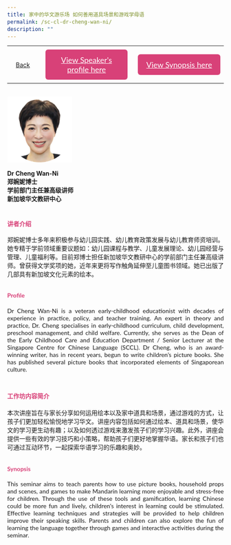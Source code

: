 ```yaml
---
title: 家中的华文游乐场 如何善用道具场景和游戏学母语
permalink: /sc-cl-dr-cheng-wan-ni/
description: ""
---
```

<style>
  .video-container {
  position: relative;
  width: 100%;
  overflow: hidden;
  padding-top: 56.25%; 
}
.responsive-iframe {
  position: absolute;
  top: 0;
  left: 0;
  bottom: 0;
  right: 0;
  width: 100%;
  height: 100%;
  border: none;
}
.btntop {
    position: fixed;
    float: right;
    bottom: 20px;
    right: 80px;
    z-index: 99;
    boder: none;
    background-color: #3bb9ff;
    cursor: pointer;
    padding: 15px;
    boder-radius: 4px;
    color: #fff;
    font-weight: 600;
}
    .btn1,.btn2{
      font-size: 18px;
    font-family: Lato,sans-serif;
    background-color: #d84178;
    padding: 13px 13px;
    border-radius: 6px;
    text-align: center;
    display: block;
    margin-left: 8px;
  }
  @media only screen and (max-width: 600px){ 
  .btn1,.btn2{
   margin-left: -6px;
    padding: 1px 8px;
  }
  }
   .btn1:hover {
background-color: lightgrey;!important;
}
 .btn2:hover {
background-color: lightgrey;!important;
}
.content a {
margin-bottom:0rem;
text-decoration:none;
}
  img {
height:auto;
max-width:100%;
}
</style>


<table>
  <tbody><tr>   
        <td style="border: none;
  text-align: left;padding: 20px;">
<a href="/chinese-session">Back</a>
</td>
    <td style="border: none;
  text-align: left;padding: 8px;width: 43%;"> <a href="#C1" class="btn1" style="color:#fff;">View Speaker's profile here</a> </td>
    <td style="border: none;
  text-align: left;padding: 8px;width: 43%;">
      <a href="#C2" class="btn2" style="color:#fff;">  View Synopsis here</a>
    </td>
    </tr>
</tbody></table><br>

<div class="tlimg">
 <div class="column">
<img src="/images/CL/dr cheng (cl)_lkyfb.png" style="width:30%">
   </div>

 <p><strong>Dr Cheng Wan-Ni</strong><br>
 <strong>郑婉妮博士<br>学前部门主任兼高级讲师<br>新加坡华文教研中心</strong></p>

<h4 id="C1" style="padding-top:24px;margin:0px;color:#d84178;font-family:Lato,sans-serif;">讲者介绍</h4>
<br>
<p style="margin:0px;font-family: Lato,sans-serif;text-align: justify">
郑婉妮博士多年来积极参与幼儿园实践、幼儿教育政策发展与幼儿教育师资培训。她专精于学前领域重要议题如：幼儿园课程与教学、儿童发展理论、幼儿园经营与管理、儿童福利等。目前郑博士担任新加坡华文教研中心的学前部门主任兼高级讲师。曾获得文学奖项的她，近年来更将写作触角延伸至儿童图书领域。她已出版了几部具有新加坡文化元素的绘本。</p>
	
<h4 id="C1" style="padding-top:12px;color:#d84178;font-family:Lato,sans-serif;">Profile</h4>  
<p style="margin:0px;font-family: Lato,sans-serif;text-align: justify">
Dr Cheng Wan-Ni is a veteran early-childhood educationist with decades of experience in practice, policy, and teacher training. An expert in theory and practice, Dr. Cheng specialises in early-childhood curriculum, child development, preschool management, and child welfare. Currently, she serves as the Dean of the Early Childhood Care and Education Department / Senior Lecturer at the Singapore Centre for Chinese Language (SCCL). Dr Cheng, who is an award-winning writer, has in recent years, begun to write children’s picture books. She has published several picture books that incorporated elements of Singaporean culture.
</p>

<h4 id="C2" style="padding-top:24px; color:#d84178;font-family:Lato,sans-serif;">工作坊内容简介</h4>  
<p style="margin:0px;font-family: Lato,sans-serif;text-align: justify">
本次讲座旨在与家长分享如何运用绘本以及家中道具和场景，通过游戏的方式，让孩子们更加轻松愉悦地学习华文。讲座内容包括如何通过绘本、道具和场景，使华文的学习更生动有趣；以及如何透过游戏来激发孩子们的学习兴趣。此外，讲座会提供一些有效的学习技巧和小策略，帮助孩子们更好地掌握华语。家长和孩子们也可通过互动环节，一起探索华语学习的乐趣和奥妙。</p>
	
<h4 id="C2" style="padding-top:12px;color:#d84178;font-family:Lato,sans-serif;">Synopsis</h4>  
<p style="margin:0px;font-family: Lato,sans-serif; text-align:justify;"> This seminar aims to teach parents how to use picture books, household props and scenes, and games to make Mandarin learning more enjoyable and stress-free for children. Through the use of these tools and gamification, learning Chinese could be more fun and lively, children's interest in learning could be stimulated. Effective learning techniques and strategies will be provided to help children improve their speaking skills. Parents and children can also explore the fun of learning the language together through games and interactive activities during the seminar. 
</p></div>